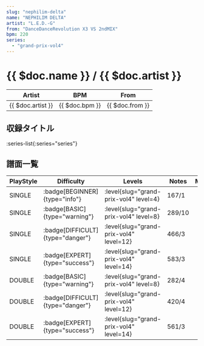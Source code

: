 ```yaml
---
slug: "nephilim-delta"
name: "NEPHILIM DELTA"
artist: "L.E.D.-G"
from: "DanceDanceRevolution X3 VS 2ndMIX"
bpm: 220
series:
  - "grand-prix-vol4"
---
```


# {{ $doc.name }} / {{ $doc.artist }}

|Artist|BPM|From|
|------|---|----|
|{{ $doc.artist }}|{{ $doc.bpm }}|{{ $doc.from }}|

## 収録タイトル

:series-list{:series="series"}

## 譜面一覧

|PlayStyle|Difficulty|Levels|Notes|Movie|
|---------|----------|------|-----|-----|
|SINGLE| :badge[BEGINNER]{type="info"}|<div class="field is-grouped is-grouped-multiline"> :level{slug="grand-prix-vol4" level=4}</div>|167/1||
|SINGLE| :badge[BASIC]{type="warning"}|<div class="field is-grouped is-grouped-multiline"> :level{slug="grand-prix-vol4" level=8}</div>|289/10||
|SINGLE| :badge[DIFFICULT]{type="danger"}|<div class="field is-grouped is-grouped-multiline"> :level{slug="grand-prix-vol4" level=12}</div>|466/3||
|SINGLE| :badge[EXPERT]{type="success"}|<div class="field is-grouped is-grouped-multiline"> :level{slug="grand-prix-vol4" level=14}</div>|583/3||
|DOUBLE| :badge[BASIC]{type="warning"}|<div class="field is-grouped is-grouped-multiline"> :level{slug="grand-prix-vol4" level=8}</div>|282/4||
|DOUBLE| :badge[DIFFICULT]{type="danger"}|<div class="field is-grouped is-grouped-multiline"> :level{slug="grand-prix-vol4" level=12}</div>|420/4||
|DOUBLE| :badge[EXPERT]{type="success"}|<div class="field is-grouped is-grouped-multiline"> :level{slug="grand-prix-vol4" level=14}</div>|561/3||
